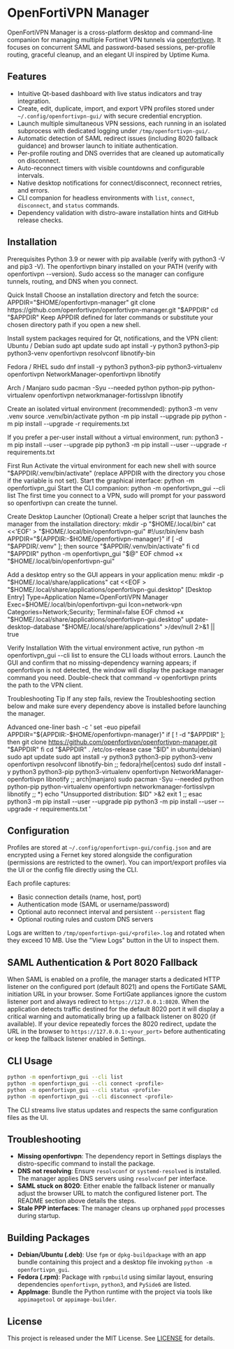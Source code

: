# OpenFortiVPN Manager

OpenFortiVPN Manager is a cross-platform desktop and command-line companion for managing
multiple Fortinet VPN tunnels via [openfortivpn](https://github.com/adrienverge/openfortivpn).
It focuses on concurrent SAML and password-based sessions, per-profile routing, graceful
cleanup, and an elegant UI inspired by Uptime Kuma.

## Features

- Intuitive Qt-based dashboard with live status indicators and tray integration.
- Create, edit, duplicate, import, and export VPN profiles stored under
  `~/.config/openfortivpn-gui/` with secure credential encryption.
- Launch multiple simultaneous VPN sessions, each running in an isolated subprocess with
  dedicated logging under `/tmp/openfortivpn-gui/`.
- Automatic detection of SAML redirect issues (including 8020 fallback guidance) and
  browser launch to initiate authentication.
- Per-profile routing and DNS overrides that are cleaned up automatically on disconnect.
- Auto-reconnect timers with visible countdowns and configurable intervals.
- Native desktop notifications for connect/disconnect, reconnect retries, and errors.
- CLI companion for headless environments with `list`, `connect`, `disconnect`, and
  `status` commands.
- Dependency validation with distro-aware installation hints and GitHub release checks.

## Installation

Prerequisites
Python 3.9 or newer with pip available (verify with python3 -V and pip3 -V).
The openfortivpn binary installed on your PATH (verify with openfortivpn --version).
Sudo access so the manager can configure tunnels, routing, and DNS when you connect.

Quick Install
Choose an installation directory and fetch the source:
APPDIR="$HOME/openfortivpn-manager"
git clone https://github.com/openfortivpn/openfortivpn-manager.git "$APPDIR"
cd "$APPDIR"
Keep APPDIR defined for later commands or substitute your chosen directory path if you open a new shell.

Install system packages required for Qt, notifications, and the VPN client:
Ubuntu / Debian
sudo apt update
sudo apt install -y python3 python3-pip python3-venv openfortivpn resolvconf libnotify-bin

Fedora / RHEL
sudo dnf install -y python3 python3-pip python3-virtualenv openfortivpn NetworkManager-openfortivpn libnotify

Arch / Manjaro
sudo pacman -Syu --needed python python-pip python-virtualenv openfortivpn networkmanager-fortisslvpn libnotify

Create an isolated virtual environment (recommended):
python3 -m venv .venv
source .venv/bin/activate
python -m pip install --upgrade pip
python -m pip install --upgrade -r requirements.txt

If you prefer a per-user install without a virtual environment, run:
python3 -m pip install --user --upgrade pip
python3 -m pip install --user --upgrade -r requirements.txt

First Run
Activate the virtual environment for each new shell with source "$APPDIR/.venv/bin/activate" (replace APPDIR with the directory you chose if the variable is not set).
Start the graphical interface:
python -m openfortivpn_gui
Start the CLI companion:
python -m openfortivpn_gui --cli list
The first time you connect to a VPN, sudo will prompt for your password so openfortivpn can create the tunnel.

Create Desktop Launcher (Optional)
Create a helper script that launches the manager from the installation directory:
mkdir -p "$HOME/.local/bin"
cat <<'EOF' > "$HOME/.local/bin/openfortivpn-gui"
#!/usr/bin/env bash
APPDIR="${APPDIR:-$HOME/openfortivpn-manager}"
if [ -d "$APPDIR/.venv" ]; then
  source "$APPDIR/.venv/bin/activate"
fi
cd "$APPDIR"
python -m openfortivpn_gui "$@"
EOF
chmod +x "$HOME/.local/bin/openfortivpn-gui"

Add a desktop entry so the GUI appears in your application menu:
mkdir -p "$HOME/.local/share/applications"
cat <<EOF > "$HOME/.local/share/applications/openfortivpn-gui.desktop"
[Desktop Entry]
Type=Application
Name=OpenFortiVPN Manager
Exec=$HOME/.local/bin/openfortivpn-gui
Icon=network-vpn
Categories=Network;Security;
Terminal=false
EOF
chmod +x "$HOME/.local/share/applications/openfortivpn-gui.desktop"
update-desktop-database "$HOME/.local/share/applications" >/dev/null 2>&1 || true

Verify Installation
With the virtual environment active, run python -m openfortivpn_gui --cli list to ensure the CLI loads without errors.
Launch the GUI and confirm that no missing-dependency warning appears; if openfortivpn is not detected, the window will display the package manager command you need.
Double-check that command -v openfortivpn prints the path to the VPN client.

Troubleshooting Tip
If any step fails, review the Troubleshooting section below and make sure every dependency above is installed before launching the manager.

Advanced one-liner
bash -c '
set -euo pipefail
APPDIR="${APPDIR:-$HOME/openfortivpn-manager}"
if [ ! -d "$APPDIR" ]; then
  git clone https://github.com/openfortivpn/openfortivpn-manager.git "$APPDIR"
fi
cd "$APPDIR"
. /etc/os-release
case "$ID" in
  ubuntu|debian)
    sudo apt update
    sudo apt install -y python3 python3-pip python3-venv openfortivpn resolvconf libnotify-bin
    ;;
  fedora|rhel|centos)
    sudo dnf install -y python3 python3-pip python3-virtualenv openfortivpn NetworkManager-openfortivpn libnotify
    ;;
  arch|manjaro)
    sudo pacman -Syu --needed python python-pip python-virtualenv openfortivpn networkmanager-fortisslvpn libnotify
    ;;
  *)
    echo "Unsupported distribution: $ID" >&2
    exit 1
    ;;
esac
python3 -m pip install --user --upgrade pip
python3 -m pip install --user --upgrade -r requirements.txt
'

## Configuration

Profiles are stored at `~/.config/openfortivpn-gui/config.json` and are encrypted using a
Fernet key stored alongside the configuration (permissions are restricted to the owner).
You can import/export profiles via the UI or the config file directly using the CLI.

Each profile captures:

- Basic connection details (name, host, port)
- Authentication mode (SAML or username/password)
- Optional auto reconnect interval and persistent `--persistent` flag
- Optional routing rules and custom DNS servers

Logs are written to `/tmp/openfortivpn-gui/<profile>.log` and rotated when they exceed
10 MB. Use the "View Logs" button in the UI to inspect them.

## SAML Authentication & Port 8020 Fallback

When SAML is enabled on a profile, the manager starts a dedicated HTTP listener on the
configured port (default 8021) and opens the FortiGate SAML initiation URL in your browser.
Some FortiGate appliances ignore the custom listener port and always redirect to
`https://127.0.0.1:8020`. When the application detects traffic destined for the default
8020 port it will display a critical warning and automatically bring up a fallback
listener on 8020 (if available). If your device repeatedly forces the 8020 redirect,
update the URL in the browser to `https://127.0.0.1:<your_port>` before authenticating
or keep the fallback listener enabled in Settings.

## CLI Usage

```bash
python -m openfortivpn_gui --cli list
python -m openfortivpn_gui --cli connect <profile>
python -m openfortivpn_gui --cli status <profile>
python -m openfortivpn_gui --cli disconnect <profile>
```

The CLI streams live status updates and respects the same configuration files as the UI.

## Troubleshooting

- **Missing openfortivpn**: The dependency report in Settings displays the distro-specific
  command to install the package.
- **DNS not resolving**: Ensure `resolvconf` or `systemd-resolved` is installed. The manager
  applies DNS servers using `resolvconf` per interface.
- **SAML stuck on 8020**: Either enable the fallback listener or manually adjust the browser
  URL to match the configured listener port. The README section above details the steps.
- **Stale PPP interfaces**: The manager cleans up orphaned `pppd` processes during startup.

## Building Packages

- **Debian/Ubuntu (.deb)**: Use `fpm` or `dpkg-buildpackage` with an app bundle containing
  this project and a desktop file invoking `python -m openfortivpn_gui`.
- **Fedora (.rpm)**: Package with `rpmbuild` using similar layout, ensuring dependencies
  `openfortivpn`, `python3`, and `PySide6` are listed.
- **AppImage**: Bundle the Python runtime with the project via tools like `appimagetool`
  or `appimage-builder`.

## License

This project is released under the MIT License. See [LICENSE](LICENSE) for details.

